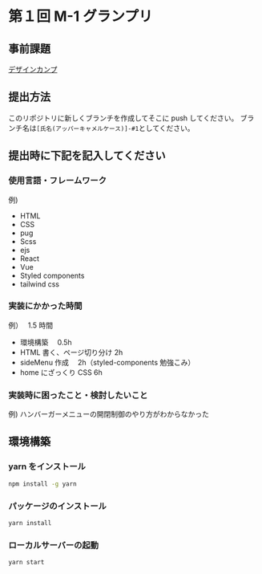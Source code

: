 # 第１回 M-1 グランプリ

## 事前課題

[デザインカンプ](https://xd.adobe.com/view/23d23405-194c-4a22-8e47-a3d5708c7c5b-7681/?hints=off)

## 提出方法

このリポジトリに新しくブランチを作成してそこに push してください。
ブランチ名は`[氏名(アッパーキャメルケース)]-#1`としてください。

## 提出時に下記を記入してください

### 使用言語・フレームワーク

例)

- HTML
- CSS
- pug
- Scss
- ejs
- React
- Vue
- Styled components
- tailwind css

### 実装にかかった時間

例）　 1.5 時間

- 環境構築　 0.5h
- HTML 書く、ページ切り分け 2h
- sideMenu 作成　 2h（styled-components 勉強こみ）
- home にざっくり CSS 6h

### 実装時に困ったこと・検討したいこと

例) ハンバーガーメニューの開閉制御のやり方がわからなかった

## 環境構築

### yarn をインストール

```bash
npm install -g yarn
```

### パッケージのインストール

```bash
yarn install
```

### ローカルサーバーの起動

```bash
yarn start
```

